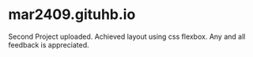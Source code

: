 # mar2409.gituhb.io
Second Project uploaded. Achieved layout using css flexbox. Any and all feedback is appreciated.

